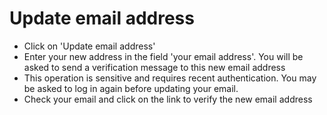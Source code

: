 # Update email address
- Click on 'Update email address'
- Enter your new address in the field 'your email address'.  You will be asked to send a verification message to this new email address
- This operation is sensitive and requires recent authentication.  You may be asked to log in again before updating your email.
- Check your email and click on the link to verify the new email address